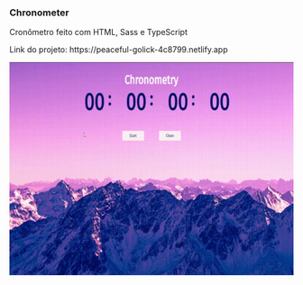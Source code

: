 ### Chronometer
<p>Cronômetro feito com HTML, Sass e TypeScript </p>
<p>Link do projeto: https://peaceful-golick-4c8799.netlify.app </p>
<img src="Cronometry.gif" alt="gif-exemple">
